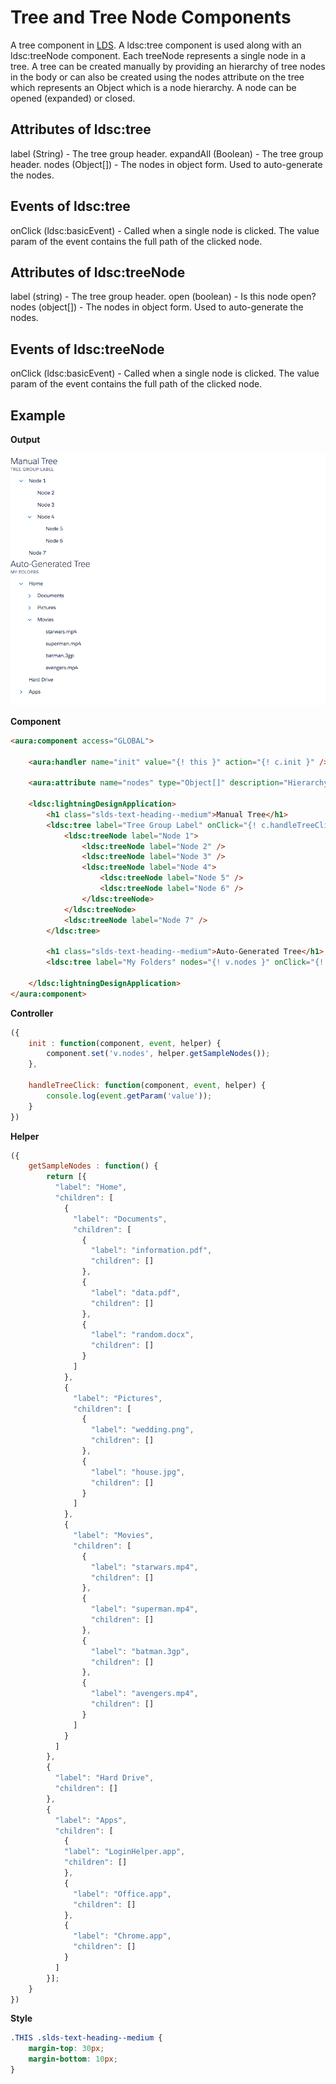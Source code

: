 # Tree and Tree Node Components

A tree component in [LDS](http://www.lightningdesignsystem.com/components/trees/). A ldsc:tree component is used along with an ldsc:treeNode component. Each treeNode represents a single node in a tree. A tree can be created manually by providing an hierarchy of tree nodes in the body or can also be created using the nodes attribute on the tree which represents an Object which is a node hierarchy. A node can be opened (expanded) or closed.

## Attributes of ldsc:tree
label (String) - The tree group header.
expandAll (Boolean) - The tree group header.
nodes (Object[]) - The nodes in object form. Used to auto-generate the nodes.

## Events of ldsc:tree
onClick (ldsc:basicEvent) - Called when a single node is clicked. The value param of the event contains the full path of the clicked node.

## Attributes of ldsc:treeNode
label (string) - The tree group header.
open (boolean) - Is this node open?
nodes (object[]) - The nodes in object form. Used to auto-generate the nodes.

## Events of ldsc:treeNode
onClick (ldsc:basicEvent) - Called when a single node is clicked. The value param of the event contains the full path of the clicked node.

## Example

**Output**

![Tree image](images/tree.png)

**Component**
```html
<aura:component access="GLOBAL">

    <aura:handler name="init" value="{! this }" action="{! c.init }" />

    <aura:attribute name="nodes" type="Object[]" description="Hierarchy of nodes" access="GLOBAL" />

    <ldsc:lightningDesignApplication>
        <h1 class="slds-text-heading--medium">Manual Tree</h1>
        <ldsc:tree label="Tree Group Label" onClick="{! c.handleTreeClick }">
            <ldsc:treeNode label="Node 1">
                <ldsc:treeNode label="Node 2" />
                <ldsc:treeNode label="Node 3" />
                <ldsc:treeNode label="Node 4">
                    <ldsc:treeNode label="Node 5" />
                    <ldsc:treeNode label="Node 6" />
                </ldsc:treeNode>
            </ldsc:treeNode>
            <ldsc:treeNode label="Node 7" />
        </ldsc:tree>

        <h1 class="slds-text-heading--medium">Auto-Generated Tree</h1>
        <ldsc:tree label="My Folders" nodes="{! v.nodes }" onClick="{! c.handleTreeClick }" expandAll="false" />

    </ldsc:lightningDesignApplication>
</aura:component>
```

**Controller**
```js
({
	init : function(component, event, helper) {
		component.set('v.nodes', helper.getSampleNodes());
	},

    handleTreeClick: function(component, event, helper) {
    	console.log(event.getParam('value'));
	}
})
```

**Helper**
```js
({
	getSampleNodes : function() {
		return [{
          "label": "Home",
          "children": [
            {
              "label": "Documents",
              "children": [
                {
                  "label": "information.pdf",
                  "children": []
                },
                {
                  "label": "data.pdf",
                  "children": []
                },
                {
                  "label": "random.docx",
                  "children": []
                }
              ]
            },
            {
              "label": "Pictures",
              "children": [
                {
                  "label": "wedding.png",
                  "children": []
                },
                {
                  "label": "house.jpg",
                  "children": []
                }
              ]
            },
            {
              "label": "Movies",
              "children": [
                {
                  "label": "starwars.mp4",
                  "children": []
                },
                {
                  "label": "superman.mp4",
                  "children": []
                },
                {
                  "label": "batman.3gp",
                  "children": []
                },
                {
                  "label": "avengers.mp4",
                  "children": []
                }
              ]
            }
          ]
        },
        {
          "label": "Hard Drive",
          "children": []
        },
        {
          "label": "Apps",
          "children": [
            {
            "label": "LoginHelper.app",
            "children": []
            },
            {
              "label": "Office.app",
              "children": []
            },
            {
              "label": "Chrome.app",
              "children": []
            }
          ]
        }];
	}
})
```

**Style**
```css
.THIS .slds-text-heading--medium {
    margin-top: 30px;
    margin-bottom: 10px;
}
```
